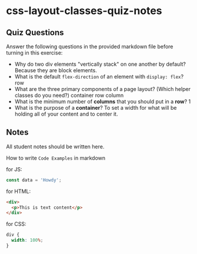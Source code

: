 # css-layout-classes-quiz-notes

## Quiz Questions

Answer the following questions in the provided markdown file before turning in this exercise:

- Why do two div elements "vertically stack" on one another by default?
  Because they are block elements.
- What is the default `flex-direction` of an element with `display: flex`?
  row
- What are the three primary components of a page layout? (Which helper classes do you need?)
  container
  row
  column
- What is the minimum number of **columns** that you should put in a **row**?
  1
- What is the purpose of a **container**?
  To set a width for what will be holding all of your content and to center it.

## Notes

All student notes should be written here.

How to write `Code Examples` in markdown

for JS:

```javascript
const data = 'Howdy';
```

for HTML:

```html
<div>
  <p>This is text content</p>
</div>
```

for CSS:

```css
div {
  width: 100%;
}
```
